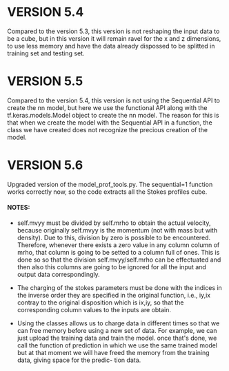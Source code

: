 # VERSION 5.4 

Compared to the version 5.3, this version is not reshaping the input data to be a cube, but 
in this version it will remain ravel for the x and z dimensions, to use less memory and have
the data already dispossed to be splitted in training set and testing set.

# VERSION 5.5

Compared to the version 5.4, this version is not using the Sequential API to create the nn model,
but here we use the functional API along with the tf.keras.models.Model object to create the nn model.
The reason for this is that when we create the model with the Sequential API in a function, the class
we have created does not recognize the precious creation of the model.

# VERSION 5.6

Upgraded version of the model_prof_tools.py. The sequential=1 function works correctly now, so the code extracts
all the Stokes profiles cube.

#### NOTES:
-   self.mvyy must be divided by self.mrho to obtain the actual velocity, because originally
    self.mvyy is the momentum (not with mass but with density). Due to this, division by zero 
    is possible to be encountered. Therefore, whenever there exists a zero value in any column
    column of mrho, that column is going to be setted to a column full of ones. This is done so 
    so that the division self.mvyy/self.mrho can be effectuated and then also this columns are 
    going to be ignored for all the input and output data correspondingly.

-   The charging of the stokes parameters must be done with the indices in the inverse order they
    are specified in the original function, i.e., iy,ix contray to the original disposition which
    is ix,iy, so that the corresponding column values to the inputs are obtain.

-   Using the classes allows us to charge data in different times so that we can free memory before 
    using a new set of data. For example, we can just upload the training data and train the model. 
    once that's done, we call the function of prediction in which we use the same trained model but 
    at that moment we will have freed the memory from the training data, giving space for the predic-
    tion data.
